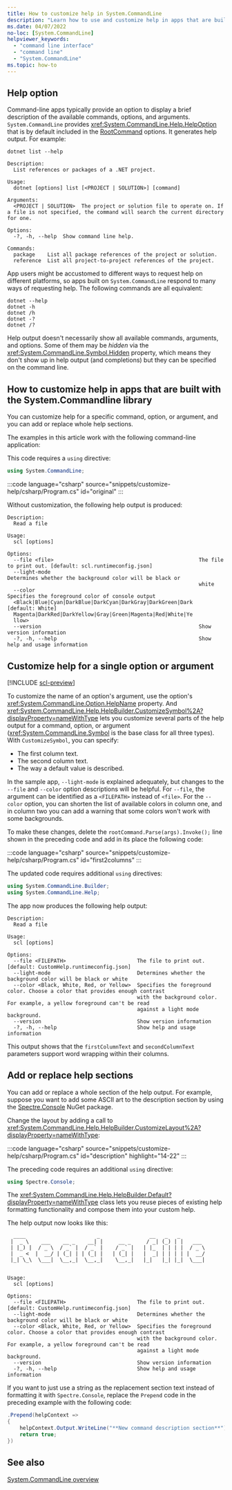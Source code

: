 ```yaml
---
title: How to customize help in System.CommandLine
description: "Learn how to use and customize help in apps that are built with the System.Commandline library."
ms.date: 04/07/2022
no-loc: [System.CommandLine]
helpviewer_keywords:
  - "command line interface"
  - "command line"
  - "System.CommandLine"
ms.topic: how-to
---
```


## Help option

Command-line apps typically provide an option to display a brief description of the available commands, options, and arguments. `System.CommandLine` provides <xref:System.CommandLine.Help.HelpOption> that is by default included in the [RootCommand](syntax.md#root-command) options. It generates help output.
 For example:

```dotnetcli
dotnet list --help
```

```output
Description:
  List references or packages of a .NET project.

Usage:
  dotnet [options] list [<PROJECT | SOLUTION>] [command]

Arguments:
  <PROJECT | SOLUTION>  The project or solution file to operate on. If a file is not specified, the command will search the current directory for one.

Options:
  -?, -h, --help  Show command line help.

Commands:
  package    List all package references of the project or solution.
  reference  List all project-to-project references of the project.
```

App users might be accustomed to different ways to request help on different platforms, so apps built on `System.CommandLine` respond to many ways of requesting help. The following commands are all equivalent:

```dotnetcli
dotnet --help
dotnet -h
dotnet /h
dotnet -?
dotnet /?
```

Help output doesn't necessarily show all available commands, arguments, and options. Some of them may be *hidden* via the <xref:System.CommandLine.Symbol.Hidden> property, which means they don't show up in help output (and completions) but they can be specified on the command line.

## How to customize help in apps that are built with the System.Commandline library

You can customize help for a specific command, option, or argument, and you can add or replace whole help sections.

The examples in this article work with the following command-line application:

This code requires a `using` directive:

```csharp
using System.CommandLine;
```

:::code language="csharp" source="snippets/customize-help/csharp/Program.cs" id="original" :::

Without customization, the following help output is produced:

```output
Description:
  Read a file

Usage:
  scl [options]

Options:
  --file <file>                                               The file to print out. [default: scl.runtimeconfig.json]
  --light-mode                                                Determines whether the background color will be black or
                                                              white
  --color                                                     Specifies the foreground color of console output
  <Black|Blue|Cyan|DarkBlue|DarkCyan|DarkGray|DarkGreen|Dark  [default: White]
  Magenta|DarkRed|DarkYellow|Gray|Green|Magenta|Red|White|Ye
  llow>
  --version                                                   Show version information
  -?, -h, --help                                              Show help and usage information
```

## Customize help for a single option or argument

[!INCLUDE [scl-preview](../../../includes/scl-preview.md)]

To customize the name of an option's argument, use the option's <xref:System.CommandLine.Option.HelpName> property. And <xref:System.CommandLine.Help.HelpBuilder.CustomizeSymbol%2A?displayProperty=nameWithType> lets you customize several parts of the help output for a command, option, or argument (<xref:System.CommandLine.Symbol> is the base class for all three types). With `CustomizeSymbol`, you can specify:

* The first column text.
* The second column text.
* The way a default value is described.

In the sample app, `--light-mode` is explained adequately, but changes to the `--file` and `--color` option descriptions will be helpful. For `--file`, the argument can be identified as a `<FILEPATH>` instead of `<file>`. For the `--color` option, you can shorten the list of available colors in column one, and in column two you can add a warning that some colors won't work with some backgrounds.

To make these changes, delete the `rootCommand.Parse(args).Invoke();` line shown in the preceding code and add in its place the following code:

:::code language="csharp" source="snippets/customize-help/csharp/Program.cs" id="first2columns" :::

The updated code requires additional `using` directives:

```csharp
using System.CommandLine.Builder;
using System.CommandLine.Help;
```

The app now produces the following help output:

```output
Description:
  Read a file

Usage:
  scl [options]

Options:
  --file <FILEPATH>                       The file to print out. [default: CustomHelp.runtimeconfig.json]
  --light-mode                            Determines whether the background color will be black or white
  --color <Black, White, Red, or Yellow>  Specifies the foreground color. Choose a color that provides enough contrast
                                          with the background color. For example, a yellow foreground can't be read
                                          against a light mode background.
  --version                               Show version information
  -?, -h, --help                          Show help and usage information
```

This output shows that the `firstColumnText` and `secondColumnText` parameters support word wrapping within their columns.

## Add or replace help sections

You can add or replace a whole section of the help output. For example, suppose you want to add some ASCII art to the description section by using the [Spectre.Console](https://www.nuget.org/packages/Spectre.Console/) NuGet package.

Change the layout by adding a call to <xref:System.CommandLine.Help.HelpBuilder.CustomizeLayout%2A?displayProperty=nameWithType>:

:::code language="csharp" source="snippets/customize-help/csharp/Program.cs" id="description" highlight="14-22" :::

The preceding code requires an additional `using` directive:

```csharp
using Spectre.Console;
```

The <xref:System.CommandLine.Help.HelpBuilder.Default?displayProperty=nameWithType> class lets you reuse pieces of existing help formatting functionality and compose them into your custom help.

The help output now looks like this:

```output
  ____                       _                __   _   _
 |  _ \    ___    __ _    __| |     __ _     / _| (_) | |   ___
 | |_) |  / _ \  / _` |  / _` |    / _` |   | |_  | | | |  / _ \
 |  _ <  |  __/ | (_| | | (_| |   | (_| |   |  _| | | | | |  __/
 |_| \_\  \___|  \__,_|  \__,_|    \__,_|   |_|   |_| |_|  \___|


Usage:
  scl [options]

Options:
  --file <FILEPATH>                       The file to print out. [default: CustomHelp.runtimeconfig.json]
  --light-mode                            Determines whether the background color will be black or white
  --color <Black, White, Red, or Yellow>  Specifies the foreground color. Choose a color that provides enough contrast
                                          with the background color. For example, a yellow foreground can't be read
                                          against a light mode background.
  --version                               Show version information
  -?, -h, --help                          Show help and usage information
```

If you want to just use a string as the replacement section text instead of formatting it with `Spectre.Console`, replace the `Prepend` code in the preceding example with the following code:

```csharp
.Prepend(helpContext =>
{
    helpContext.Output.WriteLine("**New command description section**");
    return true;
})
```

## See also

[System.CommandLine overview](index.md)

